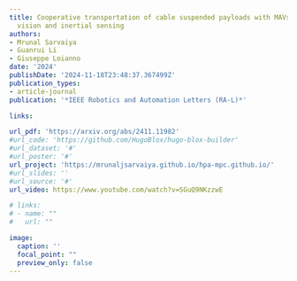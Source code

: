 ```yaml
---
title: Cooperative transportation of cable suspended payloads with MAVs using monocular
  vision and inertial sensing
authors:
- Mrunal Sarvaiya
- Guanrui Li
- Giuseppe Loianno
date: '2024'
publishDate: '2024-11-18T23:48:37.367499Z'
publication_types:
- article-journal
publication: '*IEEE Robotics and Automation Letters (RA-L)*'

links:

url_pdf: 'https://arxiv.org/abs/2411.11982'
#url_code: 'https://github.com/HugoBlox/hugo-blox-builder'
#url_dataset: '#'
#url_poster: '#'
url_project: 'https://mrunaljsarvaiya.github.io/hpa-mpc.github.io/'
#url_slides: ''
#url_source: '#'
url_video: https://www.youtube.com/watch?v=SGuQ9NKzzwE

# links:
# - name: ""
#   url: ""

image:
  caption: ''
  focal_point: ""
  preview_only: false
---
```

